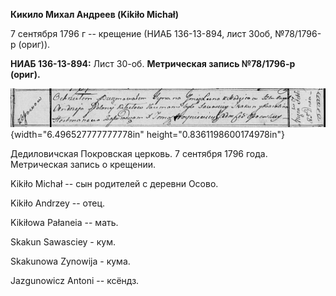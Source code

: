 **Кикило Михал Андреев (Kikiło Michał)**

7 сентября 1796 г -- крещение (НИАБ 136-13-894, лист 30об, №78/1796-р
(ориг)).

**НИАБ 136-13-894:** Лист 30-об. **Метрическая запись №78/1796-р
(ориг).**

![](./media/a778d37b0ea9e89b1ceb6d8c68d80b0ccbb62288.png){width="6.496527777777778in"
height="0.8361198600174978in"}

Дедиловичская Покровская церковь. 7 сентября 1796 года. Метрическая
запись о крещении.

Kikiło Michał -- сын родителей с деревни Осовo.

Kikiło Andrzey -- отец.

Kikiłowa Pałaneia -- мать.

Skakun Sawasciey - кум.

Skakunowa Zynowija - кума.

Jazgunowicz Antoni -- ксёндз.
